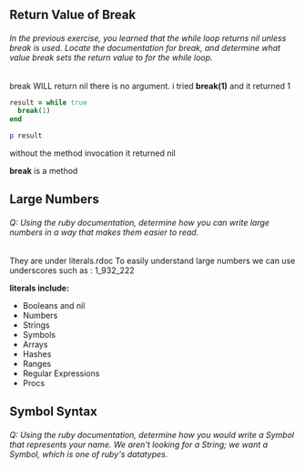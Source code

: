 ## Return Value of Break
###### In the previous exercise, you learned that the while loop returns nil unless break is used. Locate the documentation for break, and determine what value break sets the return value to for the while loop.

break WILL return nil there is no argument.
i tried **break(1)** and it returned 1

```ruby
result = while true
  break(1)
end

p result
```
without the method invocation it returned nil

**break** is a method

## Large Numbers
###### Q: Using the ruby documentation, determine how you can write large numbers in a way that makes them easier to read.

They are under literals.rdoc 
To easily understand large numbers we can use underscores such as : 1_932_222

**literals include:** 
- Booleans and nil
- Numbers
- Strings
- Symbols
- Arrays
- Hashes
- Ranges
- Regular Expressions
- Procs

## Symbol Syntax
###### Q: Using the ruby documentation, determine how you would write a Symbol that represents your name. We aren't looking for a String; we want a Symbol, which is one of ruby's datatypes.




